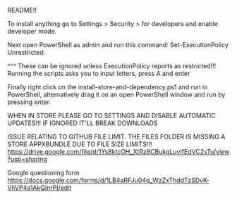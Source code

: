 README!!

To install anything go to Settings > Security > for developers and enable developer mode.

Next open PowerShell as admin and run this command: Set-ExecutionPolicy Unrestricted.

^^^ These can be ignored unless ExecutionPolicy reports as restricted!!!
Running the scripts asks you to input letters, press A and enter

Finally right click on the install-store-and-dependency.ps1 and run in PowerShell, alternatively
drag it on an open PowerShell window and run by pressing enter.

WHEN IN STORE PLEASE GO TO SETTINGS AND DISABLE AUTOMATIC UPDATES!!!
IF IGNORED IT'LL BREAK DOWNLOADS

ISSUE RELATING TO GITHUB FILE LIMIT. THE FILES FOLDER IS MISSING A STORE APPXBUNDLE DUE TO FILE SIZE LIMITS!!!
https://drive.google.com/file/d/1Ys8ktcOH_XtRz8CBukgLuvIfEdVC2sTu/view?usp=sharing

Google questioning form
https://docs.google.com/forms/d/1LB4aRFJu04q_WzZxThddTzSDvK-VIiVP4a1AkQjnrPI/edit
